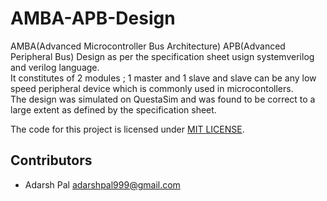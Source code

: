 # AMBA-APB-Design
AMBA(Advanced Microcontroller Bus Architecture) APB(Advanced Peripheral Bus) Design as per the specification sheet usign systemverilog and verilog language.  
It constitutes of 2 modules ; 1 master and 1 slave and slave can be any low speed peripheral device which is commonly used in microcontollers.  
The design was simulated on QuestaSim and was found to be correct to a large extent as defined by the specification sheet.

The code for this project is licensed under [MIT LICENSE](License.md).

## Contributors
- Adarsh Pal <adarshpal999@gmail.com>
